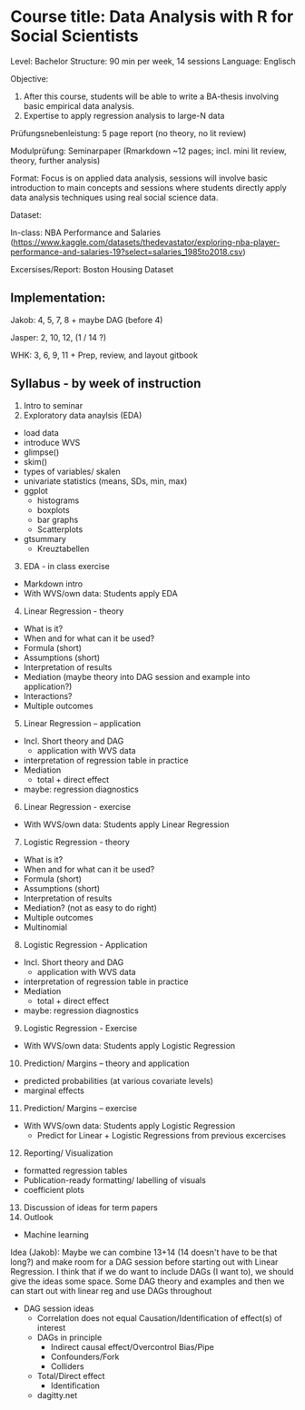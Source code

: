 # Course title: Data Analysis with R for Social Scientists

Level: Bachelor
Structure: 90 min per week, 14 sessions
Language: Englisch

Objective: 
1.	After this course, students will be able to write a BA-thesis involving basic empirical data analysis. 
2.	Expertise to apply regression analysis to large-N data

Prüfungsnebenleistung:
5 page report (no theory, no lit review) 

Modulprüfung:
Seminarpaper (Rmarkdown ~12 pages; incl. mini lit review, theory, further analysis)

Format:
Focus is on applied data analysis, sessions will involve basic introduction to main concepts and sessions where students directly apply data analysis techniques using real social science data.

Dataset: 

In-class: NBA Performance and Salaries (https://www.kaggle.com/datasets/thedevastator/exploring-nba-player-performance-and-salaries-19?select=salaries_1985to2018.csv)

Excersises/Report: Boston Housing Dataset


## Implementation: 

Jakob:	4, 5, 7, 8 + maybe DAG (before 4)

Jasper: 2, 10, 12, (1 / 14 ?)

WHK: 3, 6, 9, 11 + Prep, review, and layout gitbook


## Syllabus - by week of instruction
1. Intro to seminar
2. Exploratory data anaylsis (EDA)
  *	load data
  *	introduce WVS
  *	glimpse()
  *	skim()
  *	types of variables/ skalen
  *	univariate statistics (means, SDs, min, max)
  * ggplot
    *	histograms
    *	boxplots
    *	bar graphs
    *	Scatterplots
  * gtsummary
    *	Kreuztabellen
3. EDA - in class exercise
  *	Markdown intro
  *	With WVS/own data: Students apply EDA
4. Linear Regression - theory
  *	What is it?
  *	When and for what can it be used?
  * Formula (short)
  *	Assumptions (short)
  *	Interpretation of results
  *	Mediation (maybe theory into DAG session and example into application?)
  * Interactions?
  *	Multiple outcomes
5. Linear Regression – application
  *	Incl. Short theory and DAG
    *	application with WVS data
  *	interpretation of regression table in practice
  * Mediation
    * total + direct effect
  * maybe: regression diagnostics
6. Linear Regression - exercise
  *	With WVS/own data: Students apply Linear Regression
7. Logistic Regression - theory
  *	What is it?
  *	When and for what can it be used?
  * Formula (short)
  *	Assumptions (short)
  *	Interpretation of results
  *	Mediation? (not as easy to do right)
  *	Multiple outcomes
  * Multinomial
8. Logistic Regression - Application
  *	Incl. Short theory and DAG
    *	application with WVS data
  *	interpretation of regression table in practice
  * Mediation
    * total + direct effect
  * maybe: regression diagnostics
9.	Logistic Regression - Exercise
  *	With WVS/own data: Students apply Logistic Regression
10.	Prediction/ Margins – theory and application
  *	predicted probabilities (at various covariate levels)
  *	marginal effects
11.	Prediction/ Margins – exercise 
  *	With WVS/own data: Students apply Logistic Regression
    * Predict for Linear + Logistic Regressions from previous excercises 
12.	Reporting/ Visualization
  *	formatted regression tables
  *	Publication-ready formatting/ labelling of visuals
  *	coefficient plots
13.	Discussion of ideas for term papers
14.	Outlook
  *	Machine learning


Idea (Jakob): Maybe we can combine 13+14 (14 doesn't have to be that long?) and
make room for a DAG session before starting out with Linear Regression. I think
that if we do want to include DAGs (I want to), we should give the ideas some
space. Some DAG theory and examples and then we can start out with linear reg
and use DAGs throughout

* DAG session ideas
  * Correlation does not equal Causation/Identification of effect(s) of interest
  * DAGs in principle
    * Indirect causal effect/Overcontrol Bias/Pipe
    * Confounders/Fork
    * Colliders
  * Total/Direct effect
    * Identification
  * dagitty.net
  